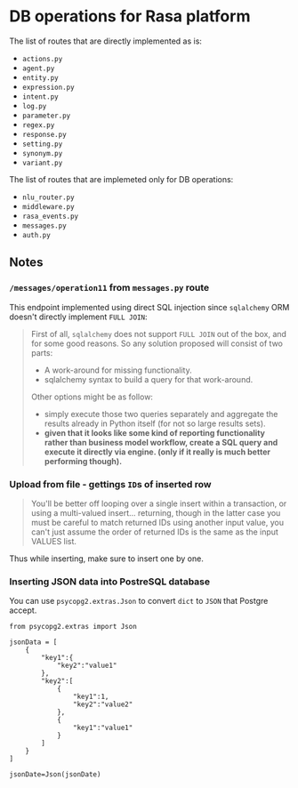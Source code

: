 # DB operations for Rasa platform

The list of routes that are directly implemented as is:
* `actions.py`
* `agent.py`
* `entity.py`
* `expression.py`
* `intent.py`
* `log.py`
* `parameter.py`
* `regex.py`
* `response.py`
* `setting.py`
* `synonym.py`
* `variant.py`

The list of routes that are implemeted only for DB operations:
* `nlu_router.py`
* `middleware.py`
* `rasa_events.py`
* `messages.py`
* `auth.py`

## Notes

### `/messages/operation11` from `messages.py` route
This endpoint implemented using direct SQL injection since `sqlalchemy` ORM doesn't directly implement `FULL JOIN`:
>First of all, `sqlalchemy` does not support `FULL JOIN` out of the box, and for some good reasons. So any solution proposed will consist of two parts:
>* A work-around for missing functionality.
>* sqlalchemy syntax to build a query for that work-around.
>
>Other options might be as follow:
>* simply execute those two queries separately and aggregate the results already in Python itself (for not so large results sets).
>* __given that it looks like some kind of reporting functionality rather than business model workflow, create a SQL query and execute it directly via engine. (only if it really is much better performing though).__

### Upload from file - gettings `ID`s of inserted row

>You'll be better off looping over a single insert within a transaction, or using a multi-valued insert... returning, though in the latter case you must be careful to match returned IDs using another input value, you can't just assume the order of returned IDs is the same as the input VALUES list.

Thus while inserting, make sure to insert one by one.

### Inserting JSON data into PostreSQL database

You can use `psycopg2.extras.Json` to convert `dict` to `JSON` that Postgre accept.

```
from psycopg2.extras import Json

jsonData = [
    {
        "key1":{
            "key2":"value1"
        },
        "key2":[
            {
                "key1":1,
                "key2":"value2"
            },
            {
                "key1":"value1"
            }
        ]
    }
]

jsonDate=Json(jsonDate)
```




